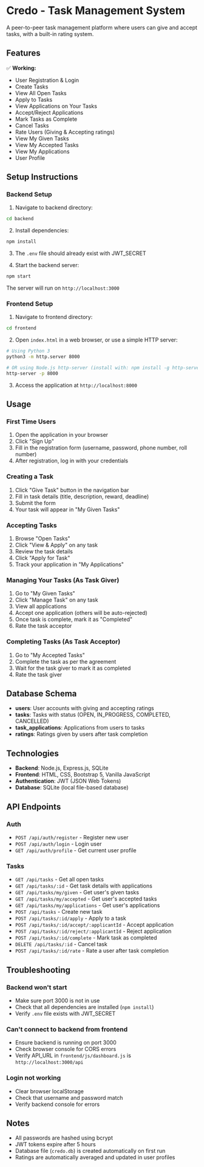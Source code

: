 # Credo - Task Management System

A peer-to-peer task management platform where users can give and accept tasks, with a built-in rating system.

## Features

✅ **Working:**
- User Registration & Login
- Create Tasks
- View All Open Tasks
- Apply to Tasks
- View Applications on Your Tasks
- Accept/Reject Applications
- Mark Tasks as Complete
- Cancel Tasks
- Rate Users (Giving & Accepting ratings)
- View My Given Tasks
- View My Accepted Tasks
- View My Applications
- User Profile

## Setup Instructions

### Backend Setup

1. Navigate to backend directory:
```bash
cd backend
```

2. Install dependencies:
```bash
npm install
```

3. The `.env` file should already exist with JWT_SECRET

4. Start the backend server:
```bash
npm start
```

The server will run on `http://localhost:3000`

### Frontend Setup

1. Navigate to frontend directory:
```bash
cd frontend
```

2. Open `index.html` in a web browser, or use a simple HTTP server:
```bash
# Using Python 3
python3 -m http.server 8000

# OR using Node.js http-server (install with: npm install -g http-server)
http-server -p 8000
```

3. Access the application at `http://localhost:8000`

## Usage

### First Time Users

1. Open the application in your browser
2. Click "Sign Up" 
3. Fill in the registration form (username, password, phone number, roll number)
4. After registration, log in with your credentials

### Creating a Task

1. Click "Give Task" button in the navigation bar
2. Fill in task details (title, description, reward, deadline)
3. Submit the form
4. Your task will appear in "My Given Tasks"

### Accepting Tasks

1. Browse "Open Tasks"
2. Click "View & Apply" on any task
3. Review the task details
4. Click "Apply for Task"
5. Track your application in "My Applications"

### Managing Your Tasks (As Task Giver)

1. Go to "My Given Tasks"
2. Click "Manage Task" on any task
3. View all applications
4. Accept one application (others will be auto-rejected)
5. Once task is complete, mark it as "Completed"
6. Rate the task acceptor

### Completing Tasks (As Task Acceptor)

1. Go to "My Accepted Tasks"
2. Complete the task as per the agreement
3. Wait for the task giver to mark it as completed
4. Rate the task giver

## Database Schema

- **users**: User accounts with giving and accepting ratings
- **tasks**: Tasks with status (OPEN, IN_PROGRESS, COMPLETED, CANCELLED)
- **task_applications**: Applications from users to tasks
- **ratings**: Ratings given by users after task completion

## Technologies

- **Backend**: Node.js, Express.js, SQLite
- **Frontend**: HTML, CSS, Bootstrap 5, Vanilla JavaScript
- **Authentication**: JWT (JSON Web Tokens)
- **Database**: SQLite (local file-based database)

## API Endpoints

### Auth
- `POST /api/auth/register` - Register new user
- `POST /api/auth/login` - Login user
- `GET /api/auth/profile` - Get current user profile

### Tasks
- `GET /api/tasks` - Get all open tasks
- `GET /api/tasks/:id` - Get task details with applications
- `GET /api/tasks/my/given` - Get user's given tasks
- `GET /api/tasks/my/accepted` - Get user's accepted tasks
- `GET /api/tasks/my/applications` - Get user's applications
- `POST /api/tasks` - Create new task
- `POST /api/tasks/:id/apply` - Apply to a task
- `POST /api/tasks/:id/accept/:applicantId` - Accept application
- `POST /api/tasks/:id/reject/:applicantId` - Reject application
- `POST /api/tasks/:id/complete` - Mark task as completed
- `DELETE /api/tasks/:id` - Cancel task
- `POST /api/tasks/:id/rate` - Rate a user after task completion

## Troubleshooting

### Backend won't start
- Make sure port 3000 is not in use
- Check that all dependencies are installed (`npm install`)
- Verify `.env` file exists with JWT_SECRET

### Can't connect to backend from frontend
- Ensure backend is running on port 3000
- Check browser console for CORS errors
- Verify API_URL in `frontend/js/dashboard.js` is `http://localhost:3000/api`

### Login not working
- Clear browser localStorage
- Check that username and password match
- Verify backend console for errors

## Notes

- All passwords are hashed using bcrypt
- JWT tokens expire after 5 hours
- Database file (`credo.db`) is created automatically on first run
- Ratings are automatically averaged and updated in user profiles
